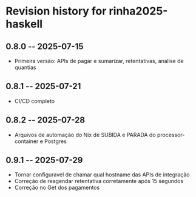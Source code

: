 # Revision history for rinha2025-haskell

## 0.8.0 -- 2025-07-15

* Primeira versão: APIs de pagar e sumarizar, retentativas, analise de quantias

## 0.8.1 -- 2025-07-21

* CI/CD completo

## 0.8.2 -- 2025-07-28

* Arquivos de automação do Nix de SUBIDA e PARADA do processor-container e Postgres

## 0.9.1 -- 2025-07-29

* Tornar configuravel de chamar qual hostname das APIs de integração
* Correção de reagendar retentativa corretamente após 15 segundos
* Correção no Get dos pagamentos
